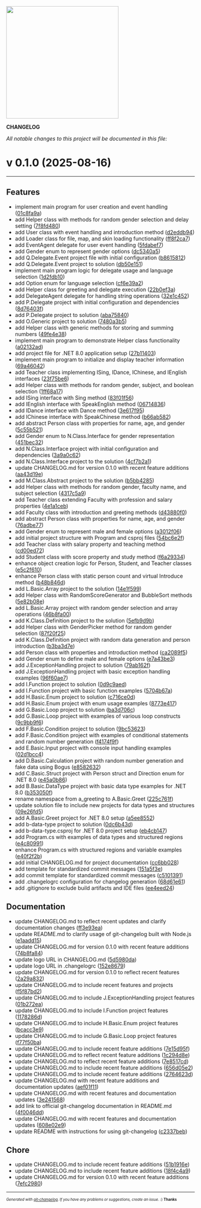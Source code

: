 <img width="300px" src="https://avatars.githubusercontent.com/u/168340159?v=4" />

__CHANGELOG__

_All notable changes to this project will be documented in this file:_

# v 0.1.0  (2025-08-16)



---

## Features

- implement main program for user creation and event handling
  ([01c8fa9a](https://github.com/DaoChaShao/csharp-basic/commit/01c8fa9a4771c1883c9cea02d1cb3d53fc2b792e))
- add Helper class with methods for random gender selection and delay setting
  ([7f8fd480](https://github.com/DaoChaShao/csharp-basic/commit/7f8fd480c981298f1076352a21c18f71ffdd54fa))
- add User class with event handling and introduction method
  ([d2eddb94](https://github.com/DaoChaShao/csharp-basic/commit/d2eddb94fcb16329353f10aeec34a3cffcebef7b))
- add Loader class for file, map, and skin loading functionality
  ([ff8f2ca7](https://github.com/DaoChaShao/csharp-basic/commit/ff8f2ca75ebc4c1fbac8ba45fdb99029d0f2c1fe))
- add EventAgent delegate for user event handling
  ([5fdabef7](https://github.com/DaoChaShao/csharp-basic/commit/5fdabef76e4f4a13a1969ff41249335e016e3028))
- add Gender enum to represent gender options
  ([dc5340a5](https://github.com/DaoChaShao/csharp-basic/commit/dc5340a57c66d26e54960e730e7f99eb2f1b156a))
- add Q.Delegate.Event project file with initial configuration
  ([b8615812](https://github.com/DaoChaShao/csharp-basic/commit/b8615812ca4d57ca28801a581c5dfe3f6fc4fd7c))
- add Q.Delegate.Event project to solution
  ([db50e151](https://github.com/DaoChaShao/csharp-basic/commit/db50e15141ae9e13311706e6dba76607678b3f5d))
- implement main program logic for delegate usage and language selection
  ([1d2fdb10](https://github.com/DaoChaShao/csharp-basic/commit/1d2fdb105dd9fdf555b95264f10b3a1595c42624))
- add Option enum for language selection
  ([cf6e39a2](https://github.com/DaoChaShao/csharp-basic/commit/cf6e39a28805e83076f81561f90494fc0e042d2c))
- add Helper class for greeting and delegate execution
  ([22b0ef3a](https://github.com/DaoChaShao/csharp-basic/commit/22b0ef3a9b720020c856838e169ac12e57554725))
- add DelegateAgent delegate for handling string operations
  ([32e1c452](https://github.com/DaoChaShao/csharp-basic/commit/32e1c45262fd4117356db183b828142a8a067c9d))
- add P.Delegate project with initial configuration and dependencies
  ([8d76403f](https://github.com/DaoChaShao/csharp-basic/commit/8d76403fd79e5a4f4babfdc16c61029d1db5a6d4))
- add P.Delegate project to solution
  ([aba75840](https://github.com/DaoChaShao/csharp-basic/commit/aba758400e05bc7ef1322d2684e0d0aa8cacf32b))
- add O.Generic project to solution
  ([7480a3b5](https://github.com/DaoChaShao/csharp-basic/commit/7480a3b59b041496082bb8fd937f7a063337b12d))
- add Helper class with generic methods for storing and summing numbers
  ([49fe4e38](https://github.com/DaoChaShao/csharp-basic/commit/49fe4e38f69ab2c904db855983bc847af7499800))
- implement main program to demonstrate Helper class functionality
  ([a02132ad](https://github.com/DaoChaShao/csharp-basic/commit/a02132adf6b58bff3f826e6a341c33939a4a98ae))
- add project file for .NET 8.0 application setup
  ([27b11403](https://github.com/DaoChaShao/csharp-basic/commit/27b11403d95df8c21593200f825d070c97edf3a3))
- implement main program to initialize and display teacher information
  ([69a46042](https://github.com/DaoChaShao/csharp-basic/commit/69a46042830a23486456d83bf83a9114e9cce7e3))
- add Teacher class implementing ISing, IDance, IChinese, and IEnglish interfaces
  ([23f75be6](https://github.com/DaoChaShao/csharp-basic/commit/23f75be6654d4b0dcffaad5b342e7ea431bd4477))
- add Helper class with methods for random gender, subject, and boolean selection
  ([1ff68a17](https://github.com/DaoChaShao/csharp-basic/commit/1ff68a176f1c15ca917fafd775ff6ba24f53dd1b))
- add ISing interface with Sing method
  ([83f01f56](https://github.com/DaoChaShao/csharp-basic/commit/83f01f560d7abbd40d9b67049135c862fa4f8fd6))
- add IEnglish interface with SpeakEnglish method
  ([06714836](https://github.com/DaoChaShao/csharp-basic/commit/0671483674c5ce6fd17a056ea8079bb300b8d04f))
- add IDance interface with Dance method
  ([3e617f95](https://github.com/DaoChaShao/csharp-basic/commit/3e617f95661bed067d0d5fe650a71b3fde8d7b2a))
- add IChinese interface with SpeakChinese method
  ([b66ab582](https://github.com/DaoChaShao/csharp-basic/commit/b66ab582f6ebbeb73381cd0a1338dfc5889267d0))
- add abstract Person class with properties for name, age, and gender
  ([5c55b521](https://github.com/DaoChaShao/csharp-basic/commit/5c55b5219b090b7b169d8b401dbd85d06ab4e54b))
- add Gender enum to N.Class.Interface for gender representation
  ([451bec32](https://github.com/DaoChaShao/csharp-basic/commit/451bec32ec7364d41384b659cef75c7ece6b57d4))
- add N.Class.Interface project with initial configuration and dependencies
  ([3a9a0c62](https://github.com/DaoChaShao/csharp-basic/commit/3a9a0c6253bd841566e8fb5216d2b3983235f63e))
- add N.Class.Interface project to the solution
  ([4cf7b2a1](https://github.com/DaoChaShao/csharp-basic/commit/4cf7b2a108867ac2a8f97d0ec900d37f1d98bc44))
- update CHANGELOG.md for version 0.1.0 with recent feature additions
  ([aa43d19e](https://github.com/DaoChaShao/csharp-basic/commit/aa43d19e2cbce9eecb307de5e0afca3ebc40ad61))
- add M.Class.Abstract project to the solution
  ([b5bb4285](https://github.com/DaoChaShao/csharp-basic/commit/b5bb42857ddda5b397b3731546391d4b9f3ac6da))
- add Helper class with methods for random gender, faculty name, and subject selection
  ([4317c5a9](https://github.com/DaoChaShao/csharp-basic/commit/4317c5a9e1f2bb3aff263620feaaf87280d9d824))
- add Teacher class extending Faculty with profession and salary properties
  ([4e1a1ceb](https://github.com/DaoChaShao/csharp-basic/commit/4e1a1ceb496ce6197c2d8dd161643a1bf0df3ff5))
- add Faculty class with introduction and greeting methods
  ([d43880f0](https://github.com/DaoChaShao/csharp-basic/commit/d43880f0300f13ad16d9f2d1c00104cdbaf0811b))
- add abstract Person class with properties for name, age, and gender
  ([76adbe77](https://github.com/DaoChaShao/csharp-basic/commit/76adbe776255f529882d744a05d811f547dd7e62))
- add Gender enum to represent male and female options
  ([a3012f06](https://github.com/DaoChaShao/csharp-basic/commit/a3012f06712eb340be7e564a33b70f918f864927))
- add initial project structure with Program and csproj files
  ([54bc6e2f](https://github.com/DaoChaShao/csharp-basic/commit/54bc6e2fefbd42edf28394f37ee5b1363b52c60f))
- add Teacher class with salary property and teaching method
  ([cd00ed72](https://github.com/DaoChaShao/csharp-basic/commit/cd00ed7237d7f257792dae0ad476f327410ea0ba))
- add Student class with score property and study method
  ([f6a29334](https://github.com/DaoChaShao/csharp-basic/commit/f6a29334dbf3f6a0f471952b22c84f537310d296))
- enhance object creation logic for Person, Student, and Teacher classes
  ([e5c2f610](https://github.com/DaoChaShao/csharp-basic/commit/e5c2f61062574bb21d2784750c4f8e1271818f45))
- enhance Person class with static person count and virtual Introduce method
  ([b48b846d](https://github.com/DaoChaShao/csharp-basic/commit/b48b846da26f15f83563a321e20fd7a308adb58c))
- add L.Basic.Array project to the solution
  ([14e1f599](https://github.com/DaoChaShao/csharp-basic/commit/14e1f5999870761f77d42477e97fe0884d3e34a6))
- add Helper class with RandomScoreGenerator and BubbleSort methods
  ([5e82b08e](https://github.com/DaoChaShao/csharp-basic/commit/5e82b08e1bbb6eb7488643568cf716a0b066f58d))
- add L.Basic.Array project with random gender selection and array operations
  ([46b8fa00](https://github.com/DaoChaShao/csharp-basic/commit/46b8fa00251ad41165de6aa1f7d725d3bdf07e99))
- add K.Class.Definition project to the solution
  ([5efb9d9b](https://github.com/DaoChaShao/csharp-basic/commit/5efb9d9bcb45807846b2d5ce9e7776ee5576c9d2))
- add Helper class with GenderPicker method for random gender selection
  ([87f20f25](https://github.com/DaoChaShao/csharp-basic/commit/87f20f250e44f76db77f77952481b47f0c84b491))
- add K.Class.Definition project with random data generation and person introduction
  ([b3ba3d7e](https://github.com/DaoChaShao/csharp-basic/commit/b3ba3d7e8356ce466890006eeafee275c8c194e1))
- add Person class with properties and introduction method
  ([ca2089f5](https://github.com/DaoChaShao/csharp-basic/commit/ca2089f5f8a3d0051d3c57d5ad9e30749148163f))
- add Gender enum to define male and female options
  ([e7a43be3](https://github.com/DaoChaShao/csharp-basic/commit/e7a43be3e77ff7fcb6a6c4f4d42601331eb3a311))
- add J.ExceptionHandling project to solution
  ([79ab162f](https://github.com/DaoChaShao/csharp-basic/commit/79ab162f372d25469fc34caaf8272453b2f6848c))
- add J.ExceptionHandling project with basic exception handling examples
  ([96f60ae7](https://github.com/DaoChaShao/csharp-basic/commit/96f60ae7b1d4485a4504a9e9d06f50091b2e47aa))
- add I.Function project to solution
  ([0d9c9aed](https://github.com/DaoChaShao/csharp-basic/commit/0d9c9aedbed7ef20874272d931bd80bf0d6f0397))
- add I.Function project with basic function examples
  ([5704b67a](https://github.com/DaoChaShao/csharp-basic/commit/5704b67a8c2bb0a7bfe245dea84f0f6dbed04be0))
- add H.Basic.Enum project to solution
  ([c716ce0d](https://github.com/DaoChaShao/csharp-basic/commit/c716ce0d2001fcf77d749be76d06419725484c13))
- add H.Basic.Enum project with enum usage examples
  ([8773e417](https://github.com/DaoChaShao/csharp-basic/commit/8773e417e5e7f099cc30625823009eda65f948c4))
- add G.Basic.Loop project to solution
  ([ba3d706c](https://github.com/DaoChaShao/csharp-basic/commit/ba3d706c0591f643becf0587af8136ba15f5eb70))
- add G.Basic.Loop project with examples of various loop constructs
  ([9c9bb9f6](https://github.com/DaoChaShao/csharp-basic/commit/9c9bb9f65b4ba6214f525e504432567308598116))
- add F.Basic.Condition project to solution
  ([9bc53623](https://github.com/DaoChaShao/csharp-basic/commit/9bc53623fd3be63b0c3295a2e4d1f2f521c7fca7))
- add F.Basic.Condition project with examples of conditional statements and random number generation
  ([f4174f9f](https://github.com/DaoChaShao/csharp-basic/commit/f4174f9fc122015c541f17f788437fd8e21aeea1))
- add E.Basic.Input project with console input handling examples
  ([02d1bcc4](https://github.com/DaoChaShao/csharp-basic/commit/02d1bcc4a941a4f0f03c618210b3b0d47f5a8a9d))
- add D.Basic.Calculation project with random number generation and fake data using Bogus
  ([e8582632](https://github.com/DaoChaShao/csharp-basic/commit/e858263232effd96020e01d4f24bc44e8cd8aee0))
- add C.Basic.Struct project with Person struct and Direction enum for .NET 8.0
  ([e45a0b86](https://github.com/DaoChaShao/csharp-basic/commit/e45a0b867453532b4fbe876f45dca5b70915db83))
- add B.Basic.DataType project with basic data type examples for .NET 8.0
  ([b353050f](https://github.com/DaoChaShao/csharp-basic/commit/b353050ff3a947597dbf89b618baa262a487cf20))
- rename namespace from a_greeting to A.Basic.Greet
  ([225c761f](https://github.com/DaoChaShao/csharp-basic/commit/225c761fadedf75fa5df5335a85a694a73a5ebd4))
- update solution file to include new projects for data types and structures
  ([09e26fd5](https://github.com/DaoChaShao/csharp-basic/commit/09e26fd5a2eabf2af1e57be3605021af2c7c17f1))
- add A.Basic.Greet project for .NET 8.0 setup
  ([a5ee8552](https://github.com/DaoChaShao/csharp-basic/commit/a5ee85524e0b94e9595e7f5be924c41cd4e5017d))
- add b-data-type project to solution
  ([0dc6b43d](https://github.com/DaoChaShao/csharp-basic/commit/0dc6b43dfcd76695c4162f9dff908e9b40758e21))
- add b-data-type.csproj for .NET 8.0 project setup
  ([eb4cb147](https://github.com/DaoChaShao/csharp-basic/commit/eb4cb147692a301890b1cfa2db0cd30bce783554))
- add Program.cs with examples of data types and structured regions
  ([e4c80991](https://github.com/DaoChaShao/csharp-basic/commit/e4c80991f9dbed0fca1f54e7bd9663460b6fb3d7))
- enhance Program.cs with structured regions and variable examples
  ([e40f2f2b](https://github.com/DaoChaShao/csharp-basic/commit/e40f2f2b0bb8d085ff5855cf1dd79270c5f730bb))
- add initial CHANGELOG.md for project documentation
  ([cc6bb028](https://github.com/DaoChaShao/csharp-basic/commit/cc6bb028574539e21c0f5d1c45254cff6cb820fc))
- add template for standardized commit messages
  ([151a5f3e](https://github.com/DaoChaShao/csharp-basic/commit/151a5f3e0195dc8b1b32f6ec7de384d3eedbdba6))
- add commit template for standardized commit messages
  ([c5101391](https://github.com/DaoChaShao/csharp-basic/commit/c510139171a3bc89f36dcb4bd2fa3a3d97e14a6d))
- add .changelogrc configuration for changelog generation
  ([68d61e61](https://github.com/DaoChaShao/csharp-basic/commit/68d61e619d657c51eb28737f28cf7bd659a5dae7))
- add .gitignore to exclude build artifacts and IDE files
  ([ee4eed24](https://github.com/DaoChaShao/csharp-basic/commit/ee4eed249b87791213b608d3d0888bf6b471d9df))


## Documentation

- update CHANGELOG.md to reflect recent updates and clarify documentation changes
  ([ff3e93ea](https://github.com/DaoChaShao/csharp-basic/commit/ff3e93eadb069410a28c7fb1adfea777310f8527))
- update README.md to clarify usage of git-changelog built with Node.js
  ([e1aadd15](https://github.com/DaoChaShao/csharp-basic/commit/e1aadd15cbfdf74707a4aa5a39952c560e85f2cc))
- update CHANGELOG.md for version 0.1.0 with recent feature additions
  ([74b8fa84](https://github.com/DaoChaShao/csharp-basic/commit/74b8fa846ae08c54e1b8e4a3f637fdee17160dfb))
- update logo URL in CHANGELOG.md
  ([5d5980da](https://github.com/DaoChaShao/csharp-basic/commit/5d5980da7ff03bb6172b4ff5a675316dbafc2531))
- update logo URL in .changelogrc
  ([152e8679](https://github.com/DaoChaShao/csharp-basic/commit/152e8679a9b394cce176ed05495d0819a4bb88a6))
- update CHANGELOG.md for version 0.1.0 to reflect recent features
  ([2a29a832](https://github.com/DaoChaShao/csharp-basic/commit/2a29a83225a1c77945509ba9d3742b8f5f248068))
- update CHANGELOG.md to include recent features and projects
  ([f5f87bd2](https://github.com/DaoChaShao/csharp-basic/commit/f5f87bd23aebb645f4a1fd4f7ff1e0afac2c44fb))
- update CHANGELOG.md to include J.ExceptionHandling project features
  ([01b272ea](https://github.com/DaoChaShao/csharp-basic/commit/01b272eaea29939e4de3d825568c7b342427b017))
- update CHANGELOG.md to include I.Function project features
  ([1178286d](https://github.com/DaoChaShao/csharp-basic/commit/1178286d97069e44a52f5c963918530afeadf5ba))
- update CHANGELOG.md to include H.Basic.Enum project features
  ([bcacc3e9](https://github.com/DaoChaShao/csharp-basic/commit/bcacc3e99ffc325a596e05fe267fd9bcac79be6f))
- update CHANGELOG.md to include G.Basic.Loop project features
  ([f77f50ba](https://github.com/DaoChaShao/csharp-basic/commit/f77f50ba126017f10ba04f5616ec018bb6e968fd))
- update CHANGELOG.md to include recent feature additions
  ([7e15d95f](https://github.com/DaoChaShao/csharp-basic/commit/7e15d95f8c77b18c39f7bdd9be34f5a3574b98d5))
- update CHANGELOG.md to reflect recent feature additions
  ([1c294d8e](https://github.com/DaoChaShao/csharp-basic/commit/1c294d8ed92bb382fb1e9ea6b43214292ec50929))
- update CHANGELOG.md to reflect recent feature additions
  ([7e8517cd](https://github.com/DaoChaShao/csharp-basic/commit/7e8517cdb248a6b6ca343c80e750fe301d5f4ba9))
- update CHANGELOG.md to include recent feature additions
  ([656d05e2](https://github.com/DaoChaShao/csharp-basic/commit/656d05e2e82948125fdb5f54c0d87c58c76a0dc5))
- update CHANGELOG.md to include recent feature additions
  ([2764623d](https://github.com/DaoChaShao/csharp-basic/commit/2764623d30613564e8661d00b2d7556a23a414ba))
- update CHANGELOG.md with recent feature additions and documentation updates
  ([aef01f11](https://github.com/DaoChaShao/csharp-basic/commit/aef01f11315aee9a9875050ed9d93c635b461372))
- update CHANGELOG.md with recent features and documentation updates
  ([3e241568](https://github.com/DaoChaShao/csharp-basic/commit/3e241568553ca6e0c22b78b730bbfbfc087f4600))
- add link to official git-changelog documentation in README.md
  ([4f0046dd](https://github.com/DaoChaShao/csharp-basic/commit/4f0046dd2acff91d8c69d9272e610b858977cfe8))
- update CHANGELOG.md with recent features and documentation updates
  ([608e02e9](https://github.com/DaoChaShao/csharp-basic/commit/608e02e970d1135aed81482e5ea793cc4b4279ee))
- update README with instructions for using git-changelog
  ([c2337beb](https://github.com/DaoChaShao/csharp-basic/commit/c2337bebe4ef450afdddaf68219213d96f95a2bf))


## Chore

- update CHANGELOG.md to include recent feature additions
  ([51b1916e](https://github.com/DaoChaShao/csharp-basic/commit/51b1916efcd0185474e3f3d19aeebd2e52b5f0e9))
- update CHANGELOG.md to include recent feature additions
  ([18f4c4a9](https://github.com/DaoChaShao/csharp-basic/commit/18f4c4a95f274ce47f3d57f9910747a73341339e))
- update CHANGELOG.md for version 0.1.0 with recent feature additions
  ([7efc2980](https://github.com/DaoChaShao/csharp-basic/commit/7efc29806cfb499f740e29e84e98c7c7aba97907))



---
<sub><sup>*Generated with [git-changelog](https://github.com/rafinskipg/git-changelog). If you have any problems or suggestions, create an issue.* :) **Thanks** </sub></sup>